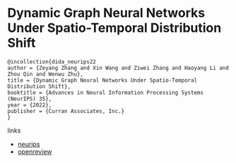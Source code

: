 # Dynamic Graph Neural Networks Under Spatio-Temporal Distribution Shift

```
@incollection{dida_neurips22
author = {Zeyang Zhang and Xin Wang and Ziwei Zhang and Haoyang Li and Zhou Qin and Wenwu Zhu},
title = {Dynamic Graph Neural Networks Under Spatio-Temporal Distribution Shift},
booktitle = {Advances in Neural Information Processing Systems (NeurIPS) 35},
year = {2022},
publisher = {Curran Associates, Inc.}
}
```

links
- [neurips](https://nips.cc/Conferences/2022/Schedule?showEvent=55422)
- [openreview](https://openreview.net/forum?id=1tIUqrUuJxx)
